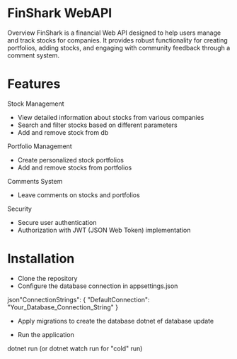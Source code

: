 # FinShark WebAPI
Overview
FinShark is a financial Web API designed to help users manage and track stocks for companies. It provides robust functionality for creating portfolios, adding stocks, and engaging with community feedback through a comment system.

# Features
Stock Management
- View detailed information about stocks from various companies
- Search and filter stocks based on different parameters
- Add and remove stock from db

Portfolio Management
- Create personalized stock portfolios
- Add and remove stocks from portfolios

Comments System
- Leave comments on stocks and portfolios

Security
- Secure user authentication
- Authorization with JWT (JSON Web Token) implementation

# Installation

- Clone the repository
- Configure the database connection in appsettings.json

json"ConnectionStrings": {
  "DefaultConnection": "Your_Database_Connection_String"
}

- Apply migrations to create the database
dotnet ef database update

- Run the application

dotnet run (or dotnet watch run for "cold" run)
